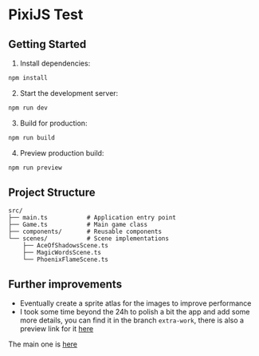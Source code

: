 # PixiJS Test

## Getting Started

1. Install dependencies:
```bash
npm install
```

2. Start the development server:
```bash
npm run dev
```

3. Build for production:
```bash
npm run build
```

4. Preview production build:
```bash
npm run preview
```

## Project Structure

```
src/
├── main.ts           # Application entry point
├── Game.ts           # Main game class
├── components/       # Reusable components
└── scenes/           # Scene implementations
    ├── AceOfShadowsScene.ts
    ├── MagicWordsScene.ts
    └── PhoenixFlameScene.ts
```

## Further improvements

- Eventually create a sprite atlas for the images to improve performance
- I took some time beyond the 24h to polish a bit the app and add some more details, you can find it in the branch `extra-work`, there is also a preview link for it [here](https://pix-git-extra-work-giovanni-quaglias-projects.vercel.app)

The main one is [here](https://pix-git-main-giovanni-quaglias-projects.vercel.app)